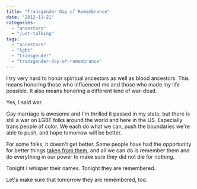 ```yaml
---
title: "Transgender Day of Remembrance"
date: "2012-11-21"
categories: 
  - "ancestors"
  - "just-talking"
tags: 
  - "ancestors"
  - "lgbt"
  - "transgender"
  - "transgender-day-of-remembrance"
---
```


I try very hard to honor spiritual ancestors as well as blood ancestors. This means honoring those who influenced me and those who made my life possible. It also means honoring a different kind of war-dead.

Yes, I said war.

Gay marriage is awesome and I'm thrilled it passed in my state, but there is still a war on LGBT folks around the world and here in the US. Especially trans people of color. We each do what we can, push the boundaries we're able to push, and hope tomorrow will be better.

For some folks, it doesn't get better. Some people have had the opportunity for better things [taken from them](http://www.transgenderdor.org/memorializing-2012), and all we can do is remember them and do everything in our power to make sure they did not die for nothing.

Tonight I whisper their names. Tonight they are remembered.

Let's make sure that tomorrow they are remembered, too.
